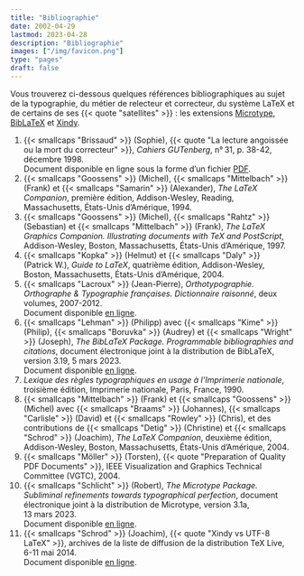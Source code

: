 ```yaml
---
title: "Bibliographie"
date: 2002-04-29
lastmod: 2023-04-28
description: "Bibliographie"
images: ["/img/favicon.png"]
type: "pages"
draft: false
---
```


Vous trouverez ci-dessous quelques références bibliographiques au sujet de
la typographie, du métier de relecteur et correcteur, du système LaTeX et de
certains de ses {{< quote "satellites" >}}&nbsp;: les extensions
[Microtype](https://ctan.org/pkg/microtype
"Page CTAN de l’extension Microtype et ses raffinements typographiques"),
[BibLaTeX](https://ctan.org/pkg/biblatex
"Page CTAN de l’extension BibLaTeX et ses dispositions bibliographiques")
et
[Xindy](http://www.xindy.org/
"Site consacré au système d’indexation flexible Xindy").

1.  {{< smallcaps "Brissaud" >}} (Sophie),
{{< quote "La lecture angoissée ou la mort du correcteur" >}},
*Cahiers GUTenberg*, n°&#8239;31, p.&nbsp;38-42, décembre&nbsp;1998.<br>
Document disponible en ligne sous la forme d’un fichier
[PDF](http://cahiers.gutenberg.eu.org/cg-bin/article/CG_1998___31_38_0.pdf
"Article de Sophie Brissaud").
2.  {{< smallcaps "Goossens" >}} (Michel),
{{< smallcaps "Mittelbach" >}} (Frank)
et {{< smallcaps "Samarin" >}} (Alexander),
*The LaTeX Companion*, première édition,
Addison-Wesley, Reading, Massachusetts, États-Unis d’Amérique, 1994.
3.  {{< smallcaps "Goossens" >}} (Michel),
{{< smallcaps "Rahtz" >}} (Sebastian)
et {{< smallcaps "Mittelbach" >}} (Frank),
*The LaTeX Graphics Companion.
Illustrating documents with TeX and PostScript*,
Addison-Wesley, Boston, Massachusetts, États-Unis d’Amérique, 1997.
4.  {{< smallcaps "Kopka" >}} (Helmut)
et {{< smallcaps "Daly" >}} (Patrick&nbsp;W.),
*Guide to LaTeX*, quatrième édition,
Addison-Wesley, Boston, Massachusetts, États-Unis d’Amérique, 2004.
5.  {{< smallcaps "Lacroux" >}} (Jean-Pierre),
*Orthotypographie.
Orthographe&nbsp;&amp; Typographie françaises.
Dictionnaire raisonné*, deux volumes,
2007-2012.<br>
Document disponible
[en ligne](http://www.orthotypographie.fr/
"Œuvres de Jean-Pierre Lacroux").
6.  {{< smallcaps "Lehman" >}} (Philipp)
avec {{< smallcaps "Kime" >}} (Philip),
{{< smallcaps "Boruvka" >}} (Audrey)
et {{< smallcaps "Wright" >}} (Joseph),
*The BibLaTeX Package.
Programmable bibliographies and citations*,
document électronique joint à la distribution de BibLaTeX,
version&nbsp;3.19, 5&nbsp;mars&nbsp;2023.<br>
Document disponible
[en ligne](https://ctan.org/pkg/biblatex
"Document de Philipp Lehman et al.").
7.  *Lexique des règles typographiques en usage à l’Imprimerie nationale*,
troisième édition,
Imprimerie nationale, Paris, France, 1990.
8.  {{< smallcaps "Mittelbach" >}} (Frank)
et {{< smallcaps "Goossens" >}} (Michel)
avec {{< smallcaps "Braams" >}} (Johannes),
{{< smallcaps "Carlisle" >}} (David)
et {{< smallcaps "Rowley" >}} (Chris),
et des contributions de {{< smallcaps "Detig" >}} (Christine)
et {{< smallcaps "Schrod" >}} (Joachim),
*The LaTeX Companion*, deuxième édition,
Addison-Wesley, Boston, Massachusetts, États-Unis d’Amérique, 2004.
9.  {{< smallcaps "Möller" >}} (Torsten),
{{< quote "Preparation of Quality PDF Documents" >}},
IEEE Visualization and Graphics Technical Committee (VGTC), 2004.
10. {{< smallcaps "Schlicht" >}} (Robert),
*The Microtype Package.
Subliminal refinements towards typographical perfection*,
document électronique joint à la distribution de Microtype,
version&nbsp;3.1a, 13&nbsp;mars&nbsp;2023.<br>
Document disponible
[en ligne](https://ctan.org/pkg/microtype
"Document de Robert Schlicht").
11. {{< smallcaps "Schrod" >}} (Joachim),
{{< quote "Xindy vs&nbsp;UTF-8 LaTeX" >}},
archives de la liste de diffusion de la distribution TeX Live,
6-11&nbsp;mai&nbsp;2014.<br>
Document disponible
[en ligne](https://tug.org/pipermail/tex-live/2014-May/035219.html
"Message de Joachim Schrod").
